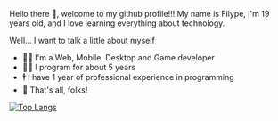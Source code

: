 Hello there 👋, welcome to my github profile!!! My name is Filype, I'm 19 years old, and I love learning everything about technology.

Well... I want to talk a little about myself

- 👩‍🔬 I'm a Web, Mobile, Desktop and Game developer
- 👩‍💻 I program for about 5 years
- 🕴 I have 1 year of professional experience in programming
- 🐖 That's all, folks!

[![Top Langs](https://github-readme-stats.vercel.app/api/top-langs/?username=anuraghazra)](https://github.com/anuraghazra/github-readme-stats)
